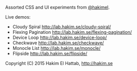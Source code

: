 Assorted CSS and UI experiments from [@hakimel](http://twitter.com/hakimel).

Live demos:
- Cloudy Spiral http://lab.hakim.se/cloudy-spiral/
- Flexing Pagination http://lab.hakim.se/flexing-pagination/
- Device Loop http://lab.hakim.se/device-loop/
- Checkwave http://lab.hakim.se/checkwave/
- Monocle List http://lab.hakim.se/monocle/
- Flipside http://lab.hakim.se/flipside/

Copyright (C) 2015 Hakim El Hattab, http://hakim.se
